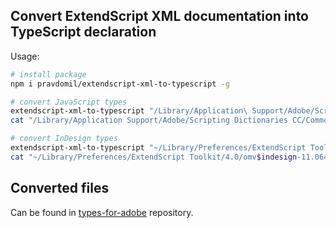 ## Convert ExtendScript XML documentation into TypeScript declaration
Usage:
```bash
# install package
npm i pravdomil/extendscript-xml-to-typescript -g

# convert JavaScript types
extendscript-xml-to-typescript "/Library/Application\ Support/Adobe/Scripting Dictionaries CC/CommonFiles/javascript.xml"
cat "/Library/Application Support/Adobe/Scripting Dictionaries CC/CommonFiles/javascript.ts"

# convert InDesign types
extendscript-xml-to-typescript "~/Library/Preferences/ExtendScript Toolkit/4.0/omv$indesign-11.064$11.3.xml"
cat "~/Library/Preferences/ExtendScript Toolkit/4.0/omv$indesign-11.064$11.3.ts"

```

## Converted files
Can be found in [types-for-adobe](https://github.com/pravdomil/types-for-adobe) repository.
